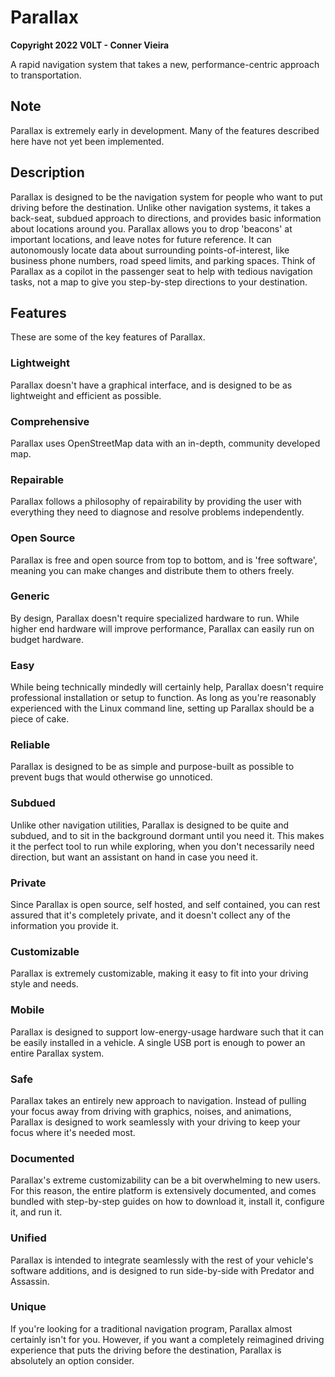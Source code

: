 # Parallax

**Copyright 2022 V0LT - Conner Vieira**

A rapid navigation system that takes a new, performance-centric approach to transportation.


## Note

Parallax is extremely early in development. Many of the features described here have not yet been implemented.


## Description

Parallax is designed to be the navigation system for people who want to put driving before the destination. Unlike other navigation systems, it takes a back-seat, subdued approach to directions, and provides basic information about locations around you. Parallax allows you to drop 'beacons' at important locations, and leave notes for future reference. It can autonomously locate data about surrounding points-of-interest, like business phone numbers, road speed limits, and parking spaces. Think of Parallax as a copilot in the passenger seat to help with tedious navigation tasks, not a map to give you step-by-step directions to your destination.


## Features

These are some of the key features of Parallax.

### Lightweight

Parallax doesn't have a graphical interface, and is designed to be as lightweight and efficient as possible.

### Comprehensive

Parallax uses OpenStreetMap data with an in-depth, community developed map.

### Repairable

Parallax follows a philosophy of repairability by providing the user with everything they need to diagnose and resolve problems independently.

### Open Source

Parallax is free and open source from top to bottom, and is 'free software', meaning you can make changes and distribute them to others freely.

### Generic

By design, Parallax doesn't require specialized hardware to run. While higher end hardware will improve performance, Parallax can easily run on budget hardware.

### Easy

While being technically mindedly will certainly help, Parallax doesn't require professional installation or setup to function. As long as you're reasonably experienced with the Linux command line, setting up Parallax should be a piece of cake.

### Reliable

Parallax is designed to be as simple and purpose-built as possible to prevent bugs that would otherwise go unnoticed.

### Subdued

Unlike other navigation utilities, Parallax is designed to be quite and subdued, and to sit in the background dormant until you need it. This makes it the perfect tool to run while exploring, when you don't necessarily need direction, but want an assistant on hand in case you need it.

### Private

Since Parallax is open source, self hosted, and self contained, you can rest assured that it's completely private, and it doesn't collect any of the information you provide it.

### Customizable

Parallax is extremely customizable, making it easy to fit into your driving style and needs.

### Mobile

Parallax is designed to support low-energy-usage hardware such that it can be easily installed in a vehicle. A single USB port is enough to power an entire Parallax system.

### Safe

Parallax takes an entirely new approach to navigation. Instead of pulling your focus away from driving with graphics, noises, and animations, Parallax is designed to work seamlessly with your driving to keep your focus where it's needed most.

### Documented

Parallax's extreme customizability can be a bit overwhelming to new users. For this reason, the entire platform is extensively documented, and comes bundled with step-by-step guides on how to download it, install it, configure it, and run it.

### Unified

Parallax is intended to integrate seamlessly with the rest of your vehicle's software additions, and is designed to run side-by-side with Predator and Assassin.

### Unique

If you're looking for a traditional navigation program, Parallax almost certainly isn't for you. However, if you want a completely reimagined driving experience that puts the driving before the destination, Parallax is absolutely an option consider.
